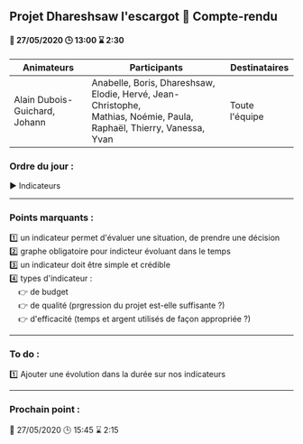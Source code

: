 ## Projet Dhareshsaw l'escargot :snail: Compte-rendu

#### :date: 27/05/2020 :clock3: 13:00 :hourglass: 2:30

| Animateurs | Participants | Destinataires |
| --- | --- | --- |
| Alain Dubois-Guichard, </br>Johann | Anabelle, Boris, Dhareshsaw, Elodie, Hervé, Jean-Christophe,</br> Mathias, Noémie, Paula, Raphaël, Thierry, Vanessa, Yvan | Toute l'équipe |

### Ordre du jour :
:arrow_forward: Indicateurs

***
### Points marquants :
:one: un indicateur permet d'évaluer une situation, de prendre une décision  
:two: graphe obligatoire pour indicteur évoluant dans le temps  
:three: un indicateur doit être simple et crédible  
:four: types d'indicateur :  
&nbsp;&nbsp;&nbsp;&nbsp;:point_right: de budget  
&nbsp;&nbsp;&nbsp;&nbsp;:point_right: de qualité (prgression du projet est-elle suffisante ?)  
&nbsp;&nbsp;&nbsp;&nbsp;:point_right: d'efficacité (temps et argent utilisés de façon appropriée ?)

***
### To do :
:one: Ajouter une évolution dans la durée sur nos indicateurs  

***
### Prochain point :
:date: 27/05/2020 :clock3: 15:45 :hourglass: 2:15
